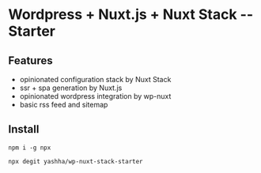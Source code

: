 # Wordpress + Nuxt.js + Nuxt Stack -- Starter

## Features

- opinionated configuration stack by Nuxt Stack
- ssr + spa generation by Nuxt.js
- opinionated wordpress integration by wp-nuxt
- basic rss feed and sitemap

## Install

```shell script
npm i -g npx

npx degit yashha/wp-nuxt-stack-starter
```
